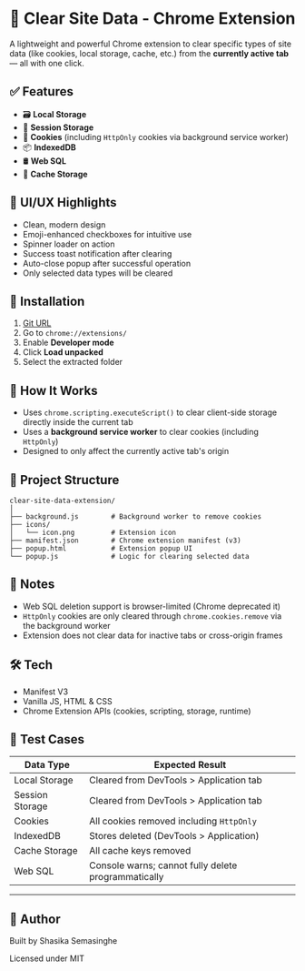 # 🧹 Clear Site Data - Chrome Extension

A lightweight and powerful Chrome extension to clear specific types of site data (like cookies, local storage, cache, etc.) from the **currently active tab** — all with one click.

## ✅ Features

- 🗃️ **Local Storage**
- 💾 **Session Storage**
- 🍪 **Cookies** (including `HttpOnly` cookies via background service worker)
- 📦 **IndexedDB**
- 🛢️ **Web SQL**
- 🔄 **Cache Storage**

## 🎨 UI/UX Highlights

- Clean, modern design
- Emoji-enhanced checkboxes for intuitive use
- Spinner loader on action
- Success toast notification after clearing
- Auto-close popup after successful operation
- Only selected data types will be cleared

## 🚀 Installation

1. [Git URL](https://github.com/Shasika/clear-site-data)
2. Go to `chrome://extensions/`
3. Enable **Developer mode**
4. Click **Load unpacked**
5. Select the extracted folder

## 🔧 How It Works

- Uses `chrome.scripting.executeScript()` to clear client-side storage directly inside the current tab
- Uses a **background service worker** to clear cookies (including `HttpOnly`)
- Designed to only affect the currently active tab's origin

## 📁 Project Structure

```text
clear-site-data-extension/
│
├── background.js        # Background worker to remove cookies
├── icons/
│   └── icon.png         # Extension icon
├── manifest.json        # Chrome extension manifest (v3)
├── popup.html           # Extension popup UI
└── popup.js             # Logic for clearing selected data
```

## 📌 Notes

- Web SQL deletion support is browser-limited (Chrome deprecated it)
- `HttpOnly` cookies are only cleared through `chrome.cookies.remove` via the background worker
- Extension does not clear data for inactive tabs or cross-origin frames

## 🛠️ Tech

- Manifest V3
- Vanilla JS, HTML & CSS
- Chrome Extension APIs (cookies, scripting, storage, runtime)

## 🧪 Test Cases

| Data Type       | Expected Result                              |
|-----------------|-----------------------------------------------|
| Local Storage   | Cleared from DevTools > Application tab      |
| Session Storage | Cleared from DevTools > Application tab      |
| Cookies         | All cookies removed including `HttpOnly`     |
| IndexedDB       | Stores deleted (DevTools > Application)      |
| Cache Storage   | All cache keys removed                       |
| Web SQL         | Console warns; cannot fully delete programmatically |

---

## 👤 Author

Built by Shasika Semasinghe

Licensed under MIT
